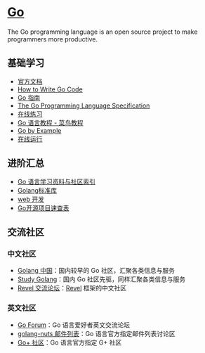 # [Go](https://openset.github.io/Go/)
The Go programming language is an open source project to make programmers more productive.

## 基础学习
  - [官方文档](https://golang.org/doc/)
  - [How to Write Go Code](https://golang.org/doc/code.html)
  - [Go 指南](https://tour.go-zh.org/list)
  - [The Go Programming Language Specification](https://golang.org/ref/spec)
  - [在线练习](https://tour.go-zh.org/welcome/1)
  - [Go 语言教程 - 菜鸟教程](http://www.runoob.com/go/go-tutorial.html)
  - [Go by Example](https://gobyexample.com/)
  - [在线运行](https://play.golang.org/)

## 进阶汇总
  - [Go 语言学习资料与社区索引](https://github.com/Unknwon/go-study-index)
  - [Golang标准库](https://github.com/polaris1119/The-Golang-Standard-Library-by-Example)
  - [web 开发](https://github.com/astaxie/build-web-application-with-golang/blob/master/zh/preface.md)
  - [Go开源项目速查表](http://www.ctolib.com/cheatsheets-go-project.html)

## 交流社区

  ### 中文社区
  - [Golang 中国](http://www.golangtc.com/)：国内较早的 Go 社区，汇聚各类信息与服务
  - [Study Golang](http://studygolang.com/)：国内 Go 社区先驱，同样汇聚各类信息与服务
  - [Revel 交流论坛](http://gorevel.cn/)：[Revel](https://github.com/revel/revel) 框架的中文社区

  ### 英文社区
  - [Go Forum](https://forum.golangbridge.org/)：Go 语言爱好者英文交流论坛
  - [golang-nuts 邮件列表](https://groups.google.com/forum/#!forum/golang-nuts)：Go 语言官方指定邮件列表讨论区
  - [Go+ 社区](https://plus.google.com/u/0/communities/114112804251407510571)：Go 语言官方指定 G+ 社区